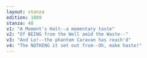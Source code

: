 ```yaml
---
layout: stanza
edition: 1889
stanza: 48
v1: "A Moment's Halt--a momentary taste"
v2: "Of BEING from the Well amid the Waste--"
v3: "And Lo!--the phantom Caravan has reach'd"
v4: "The NOTHING it set out from--Oh, make haste!"
---
```

